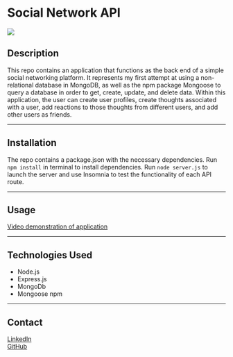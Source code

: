 # Social Network API

[![](https://img.shields.io/static/v1?label=License&message=MIT&color=<yellow>)](https://opensource.org/licenses/MIT)


## Description
This repo contains an application that functions as the back end of a simple social networking platform. It represents my first attempt at using a non-relational database in MongoDB, as well as the npm package Mongoose to query a database in order to get, create, update, and delete data. Within this application, the user can create user profiles, create thoughts associated with a user, add reactions to those thoughts from different users, and add other users as friends.

---

## Installation
The repo contains a package.json with the necessary dependencies. Run ```npm install``` in terminal to install dependencies. Run ```node server.js``` to launch the server and use Insomnia to test the functionality of each API route.

---

## Usage
[Video demonstration of application]()

---

## Technologies Used
- Node.js
- Express.js
- MongoDb
- Mongoose npm

---

## Contact
[LinkedIn](https://www.linkedin.com/in/bradley-dilollo/)  
[GitHub](https://github.com/bdilollo)